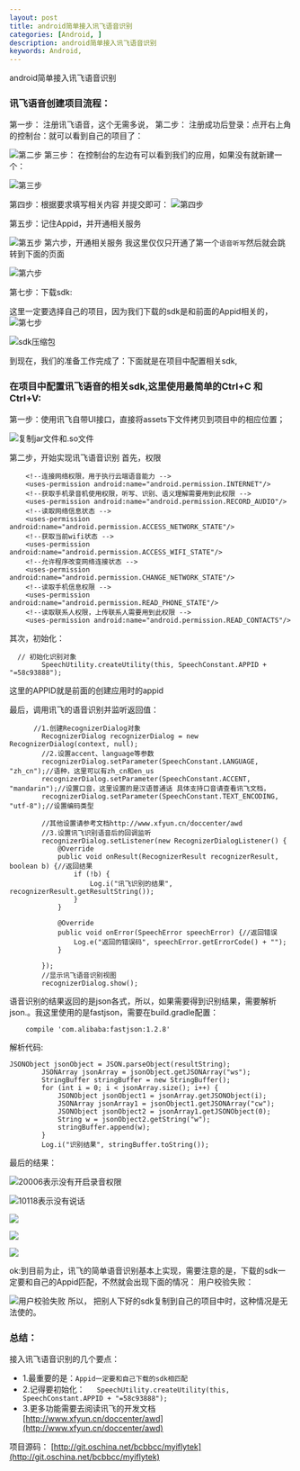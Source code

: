 ```yaml
---
layout: post
title: android简单接入讯飞语音识别
categories: [Android, ]
description: android简单接入讯飞语音识别
keywords: Android, 
---
```


android简单接入讯飞语音识别

### 讯飞语音创建项目流程：
第一步：
注册讯飞语音，这个无需多说，
第二步：
注册成功后登录：点开右上角的控制台：就可以看到自己的项目了：

![第二步](http://upload-images.jianshu.io/upload_images/1365793-74976691cc166aba.png?imageMogr2/auto-orient/strip%7CimageView2/2/w/1240)
第三步：
在控制台的左边有可以看到我们的应用，如果没有就新建一个：



![第三步](http://upload-images.jianshu.io/upload_images/1365793-920798c28b244ffe.png?imageMogr2/auto-orient/strip%7CimageView2/2/w/1240)

第四步：根据要求填写相关内容 并提交即可：
![第四步](http://upload-images.jianshu.io/upload_images/1365793-1173a320a1635597.png?imageMogr2/auto-orient/strip%7CimageView2/2/w/1240)

第五步：记住Appid，并开通相关服务

![第五步](http://upload-images.jianshu.io/upload_images/1365793-fd15ea29b123af14.png?imageMogr2/auto-orient/strip%7CimageView2/2/w/1240)
第六步，开通相关服务
我这里仅仅只开通了第一个`语音听写`然后就会跳转到下面的页面


![第六步](http://upload-images.jianshu.io/upload_images/1365793-335efd1e599a5d17.png?imageMogr2/auto-orient/strip%7CimageView2/2/w/1240)


第七步：下载sdk:

这里一定要选择自己的项目，因为我们下载的sdk是和前面的Appid相关的，
![第七步](http://upload-images.jianshu.io/upload_images/1365793-23854a3d9825e1cc.png?imageMogr2/auto-orient/strip%7CimageView2/2/w/1240)

![sdk压缩包](http://upload-images.jianshu.io/upload_images/1365793-9ef211eb1f32a818.png?imageMogr2/auto-orient/strip%7CimageView2/2/w/1240)

到现在，我们的准备工作完成了：下面就是在项目中配置相关sdk,
### 在项目中配置讯飞语音的相关sdk,这里使用最简单的Ctrl+C 和Ctrl+V:
第一步：使用讯飞自带UI接口，直接将assets下文件拷贝到项目中的相应位置；


![复制jar文件和.so文件](http://upload-images.jianshu.io/upload_images/1365793-7edbb1386bd516b0.png?imageMogr2/auto-orient/strip%7CimageView2/2/w/1240)

第二步，开始实现讯飞语音识别
首先，权限
```
    <!--连接网络权限，用于执行云端语音能力 -->
    <uses-permission android:name="android.permission.INTERNET"/>
    <!--获取手机录音机使用权限，听写、识别、语义理解需要用到此权限 -->
    <uses-permission android:name="android.permission.RECORD_AUDIO"/>
    <!--读取网络信息状态 -->
    <uses-permission android:name="android.permission.ACCESS_NETWORK_STATE"/>
    <!--获取当前wifi状态 -->
    <uses-permission android:name="android.permission.ACCESS_WIFI_STATE"/>
    <!--允许程序改变网络连接状态 -->
    <uses-permission android:name="android.permission.CHANGE_NETWORK_STATE"/>
    <!--读取手机信息权限 -->
    <uses-permission android:name="android.permission.READ_PHONE_STATE"/>
    <!--读取联系人权限，上传联系人需要用到此权限 -->
    <uses-permission android:name="android.permission.READ_CONTACTS"/>
```
其次，初始化：
```
  // 初始化识别对象
        SpeechUtility.createUtility(this, SpeechConstant.APPID + "=58c93888");
```
这里的APPID就是前面的创建应用时的appid

最后，调用讯飞的语音识别并监听返回值：
```
      //1.创建RecognizerDialog对象
        RecognizerDialog recognizerDialog = new RecognizerDialog(context, null);
        //2.设置accent、language等参数
        recognizerDialog.setParameter(SpeechConstant.LANGUAGE, "zh_cn");//语种，这里可以有zh_cn和en_us
        recognizerDialog.setParameter(SpeechConstant.ACCENT, "mandarin");//设置口音，这里设置的是汉语普通话 具体支持口音请查看讯飞文档，
        recognizerDialog.setParameter(SpeechConstant.TEXT_ENCODING, "utf-8");//设置编码类型

        //其他设置请参考文档http://www.xfyun.cn/doccenter/awd
        //3.设置讯飞识别语音后的回调监听
        recognizerDialog.setListener(new RecognizerDialogListener() {
            @Override
            public void onResult(RecognizerResult recognizerResult, boolean b) {//返回结果
                if (!b) {
                    Log.i("讯飞识别的结果", recognizerResult.getResultString());
                }
            }

            @Override
            public void onError(SpeechError speechError) {//返回错误
                Log.e("返回的错误码", speechError.getErrorCode() + "");
            }

        });
        //显示讯飞语音识别视图
        recognizerDialog.show();
```
语音识别的结果返回的是json各式，所以，如果需要得到识别结果，需要解析json.。我这里使用的是fastjson，需要在build.gradle配置：
```
    compile 'com.alibaba:fastjson:1.2.8'

```
解析代码:
```
JSONObject jsonObject = JSON.parseObject(resultString);
        JSONArray jsonArray = jsonObject.getJSONArray("ws");
        StringBuffer stringBuffer = new StringBuffer();
        for (int i = 0; i < jsonArray.size(); i++) {
            JSONObject jsonObject1 = jsonArray.getJSONObject(i);
            JSONArray jsonArray1 = jsonObject1.getJSONArray("cw");
            JSONObject jsonObject2 = jsonArray1.getJSONObject(0);
            String w = jsonObject2.getString("w");
            stringBuffer.append(w);
        }
        Log.i("识别结果", stringBuffer.toString());
```
最后的结果：


![20006表示没有开启录音权限](http://upload-images.jianshu.io/upload_images/1365793-249fe50928b0402f.png?imageMogr2/auto-orient/strip%7CimageView2/2/w/1240)

![10118表示没有说话](http://upload-images.jianshu.io/upload_images/1365793-ded2300a34951272.png?imageMogr2/auto-orient/strip%7CimageView2/2/w/1240)


![](http://upload-images.jianshu.io/upload_images/1365793-8c6e5c4f2aca2540.png?imageMogr2/auto-orient/strip%7CimageView2/2/w/1240)


![](http://upload-images.jianshu.io/upload_images/1365793-bb942cc441e80574.png?imageMogr2/auto-orient/strip%7CimageView2/2/w/1240)

![](http://upload-images.jianshu.io/upload_images/1365793-edaba720e1018a58.png?imageMogr2/auto-orient/strip%7CimageView2/2/w/1240)

ok:到目前为止，讯飞的简单语音识别基本上实现，需要注意的是，下载的sdk一定要和自己的Appid匹配，不然就会出现下面的情况：
用户校验失败：

![用户校验失败](http://upload-images.jianshu.io/upload_images/1365793-197f376588ae1cc3.png?imageMogr2/auto-orient/strip%7CimageView2/2/w/1240)
所以， 把别人下好的sdk复制到自己的项目中时，这种情况是无法使的。

### 总结：
接入讯飞语音识别的几个要点：
- 1.最重要的是：`Appid一定要和自己下载的sdk相匹配`
- 2.记得要初始化：`   SpeechUtility.createUtility(this, SpeechConstant.APPID + "=58c93888");`
- 3.更多功能需要去阅读讯飞的开发文档[http://www.xfyun.cn/doccenter/awd](http://www.xfyun.cn/doccenter/awd)



项目源码：
[http://git.oschina.net/bcbbcc/myiflytek](http://git.oschina.net/bcbbcc/myiflytek)

